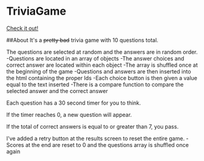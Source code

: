 # TriviaGame

[Check it out!](https://helloimdavidhaha.github.io/TriviaGame/)

##About
It's a ~~pretty bad~~ trivia game with 10 questions total.

The questions are selected at random and the answers are in random order.
-Questions are located in an array of objects
 -The answer choices and correct answer are located within each object
-The array is shuffled once at the beginning of the game
-Questions and answers are then inserted into the html containing the proper Ids
-Each choice button is then given a value equal to the text inserted
 -There is a compare function to compare the selected answer and the correct answer

Each question has a 30 second timer for you to think.

If the timer reaches 0, a new question will appear.

If the total of correct answers is equal to or greater than 7, you pass.

I've added a retry button at the results screen to reset the entire game.
-Scores at the end are reset to 0 and the questions array is shuffled once again